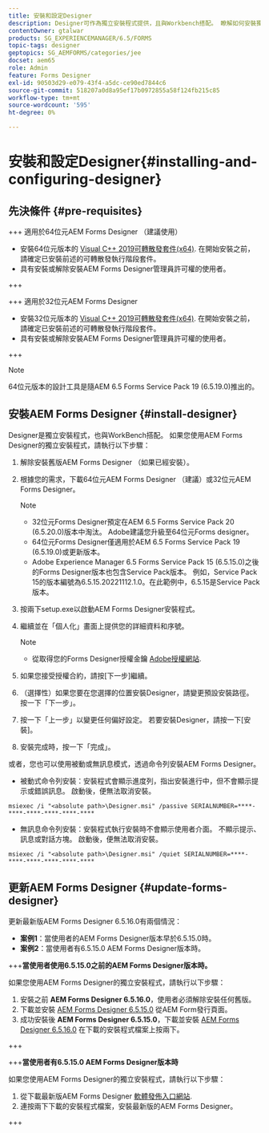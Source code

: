 ```yaml
---
title: 安裝和設定Designer
description: Designer可作為獨立安裝程式提供，且與Workbench搭配。 瞭解如何安裝獨立設計工具。
contentOwner: gtalwar
products: SG_EXPERIENCEMANAGER/6.5/FORMS
topic-tags: designer
geptopics: SG_AEMFORMS/categories/jee
docset: aem65
role: Admin
feature: Forms Designer
exl-id: 90503d29-e079-43f4-a5dc-ce90ed7844c6
source-git-commit: 518207a0d8a95ef17b0972855a58f124fb215c85
workflow-type: tm+mt
source-wordcount: '595'
ht-degree: 0%

---
```


# 安裝和設定Designer{#installing-and-configuring-designer}

## 先決條件 {#pre-requisites}

+++ 適用於64位元AEM Forms Designer （建議使用）

* 安裝64位元版本的  [Visual C++ 2019可轉散發套件(x64)](https://learn.microsoft.com/en-us/cpp/windows/latest-supported-vc-redist?view=msvc-170). 在開始安裝之前，請確定已安裝前述的可轉散發執行階段套件。
* 具有安裝或解除安裝AEM Forms Designer管理員許可權的使用者。

+++

+++ 適用於32位元AEM Forms Designer

* 安裝32位元版本的  [Visual C++ 2019可轉散發套件(x64)](https://learn.microsoft.com/en-us/cpp/windows/latest-supported-vc-redist?view=msvc-170). 在開始安裝之前，請確定已安裝前述的可轉散發執行階段套件。
* 具有安裝或解除安裝AEM Forms Designer管理員許可權的使用者。

+++

>[!NOTE]
>
> 64位元版本的設計工具是隨AEM 6.5 Forms Service Pack 19 (6.5.19.0)推出的。



## 安裝AEM Forms Designer {#install-designer}

Designer是獨立安裝程式，也與WorkBench搭配。 如果您使用AEM Forms Designer的獨立安裝程式，請執行以下步驟：

1. 解除安裝舊版AEM Forms Designer （如果已經安裝）。
1. 根據您的需求，下載64位元AEM Forms Designer （建議）或32位元AEM Forms Designer。

   >[!NOTE]
   > 
   >* 32位元Forms Designer預定在AEM 6.5 Forms Service Pack 20 (6.5.20.0)版本中淘汰。 Adobe建議您升級至64位元Forms designer。
   >* 64位元Forms Designer僅適用於AEM 6.5 Forms Service Pack 19 (6.5.19.0)或更新版本。
   >* Adobe Experience Manager 6.5 Forms Service Pack 15 (6.5.15.0)之後的Forms Designer版本也包含Service Pack版本。 例如，Service Pack 15的版本編號為6.5.15.20221112.1.0。在此範例中，6.5.15是Service Pack版本。

1. 按兩下setup.exe以啟動AEM Forms Designer安裝程式。
1. 繼續並在「個人化」畫面上提供您的詳細資料和序號。

   >[!NOTE]
   >
   >* 從取得您的Forms Designer授權金鑰 [Adobe授權網站](https://licensing.adobe.com/).

1. 如果您接受授權合約，請按[下一步]繼續。
1. （選擇性）如果您要在您選擇的位置安裝Designer，請變更預設安裝路徑。 按一下「下一步」。
1. 按一下「上一步」以變更任何偏好設定。 若要安裝Designer，請按一下[安裝]。
1. 安裝完成時，按一下「完成」。

或者，您也可以使用被動或無訊息模式，透過命令列安裝AEM Forms Designer。

* 被動式命令列安裝：安裝程式會顯示進度列，指出安裝進行中，但不會顯示提示或錯誤訊息。 啟動後，便無法取消安裝。

```shell
msiexec /i "<absolute path>\Designer.msi" /passive SERIALNUMBER=****-****-****-****-****-****
```

* 無訊息命令列安裝：安裝程式執行安裝時不會顯示使用者介面。 不顯示提示、訊息或對話方塊。 啟動後，便無法取消安裝。

```shell
msiexec /i "<absolute path>\Designer.msi" /quiet SERIALNUMBER=****-****-****-****-****-****
```

## 更新AEM Forms Designer {#update-forms-designer}

更新最新版AEM Forms Designer 6.5.16.0有兩個情況：

* **案例1**：當使用者的AEM Forms Designer版本早於6.5.15.0時。
* **案例2**：當使用者有6.5.15.0 AEM Forms Designer版本時。

+++**當使用者使用6.5.15.0之前的AEM Forms Designer版本時。**

如果您使用AEM Forms Designer的獨立安裝程式，請執行以下步驟：

1. 安裝之前 **AEM Forms Designer 6.5.16.0**，使用者必須解除安裝任何舊版。
1. 下載並安裝 [AEM Forms Designer 6.5.15.0](https://experienceleague.adobe.com/docs/experience-manager-release-information/aem-release-updates/forms-updates/aem-forms-releases.html) 從AEM Form發行頁面。
1. 成功安裝後 **AEM Forms Designer 6.5.15.0**，下載並安裝 [AEM Forms Designer 6.5.16.0](https://experienceleague.adobe.com/docs/experience-manager-release-information/aem-release-updates/forms-updates/aem-forms-releases.html) 在下載的安裝程式檔案上按兩下。

+++

+++**當使用者有6.5.15.0 AEM Forms Designer版本時**

如果您使用AEM Forms Designer的獨立安裝程式，請執行以下步驟：
1. 從下載最新版AEM Forms Designer [軟體發佈入口網站](https://experienceleague.adobe.com/docs/experience-manager-release-information/aem-release-updates/forms-updates/aem-forms-releases.html).
1. 連按兩下下載的安裝程式檔案，安裝最新版的AEM Forms Designer。

+++